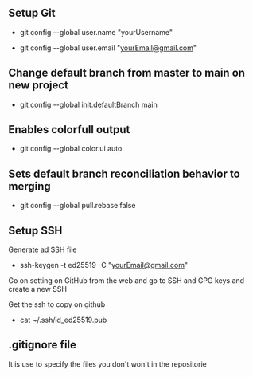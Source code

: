 ## Setup Git
- git config --global user.name "yourUsername"

- git config --global user.email "yourEmail@gmail.com"

## Change default branch from master to main on new project
- git config --global init.defaultBranch main

## Enables colorfull output
- git config --global color.ui auto

## Sets default branch reconciliation behavior to merging
- git config --global pull.rebase false

## Setup SSH
Generate ad SSH file

- ssh-keygen -t ed25519 -C "yourEmail@gmail.com"

Go on setting on GitHub from the web and go to SSH and GPG keys and create a new SSH

Get the ssh to copy on github

- cat ~/.ssh/id_ed25519.pub

## .gitignore file
It is use to specify the files you don't won't in the repositorie
